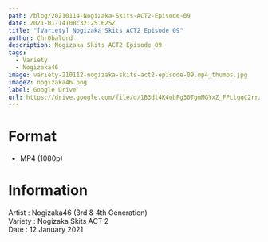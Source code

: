 ```yaml
---
path: /blog/20210114-Nogizaka-Skits-ACT2-Episode-09
date: 2021-01-14T08:32:25.625Z
title: "[Variety] Nogizaka Skits ACT2 Episode 09"
author: Chr0balord
description: Nogizaka Skits ACT2 Episode 09
tags:
  - Variety
  - Nogizaka46
image: variety-210112-nogizaka-skits-act2-episode-09.mp4_thumbs.jpg
image2: nogizaka46.png
label: Google Drive
url: https://drive.google.com/file/d/1B3dl4K4obFg30TgmMGYxZ_FPLtqqC2rr/view?usp=sharing
---
```

# Format

* MP4 (1080p)

# Information

Artist : Nogizaka46 (3rd & 4th Generation) <br>
Variety : Nogizaka Skits ACT 2\
Date : 12 January 2021